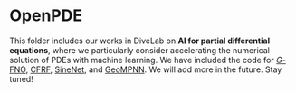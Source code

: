 # OpenPDE

This folder includes our works in DiveLab on **AI for partial differential equations**, where we particularly consider accelerating the numerical solution of PDEs with machine learning. We have included the code for [*G*-FNO](https://openreview.net/forum?id=kgAOY5x4fi), [CFRF](https://openreview.net/pdf?id=695IYJh1Ba), [SineNet](https://openreview.net/pdf?id=LSYhE2hLWG), and [GeoMPNN](https://github.com/divelab/AIRS/tree/main/OpenPDE/GeoMPNN). We will add more in the future. Stay tuned!
